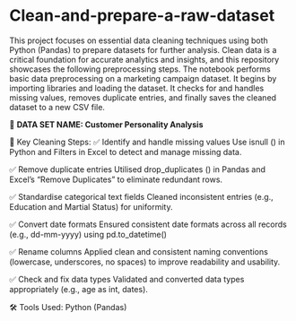 # Clean-and-prepare-a-raw-dataset
This project focuses on essential data cleaning techniques using both Python (Pandas) to prepare datasets for further analysis. Clean data is a critical foundation for accurate analytics and insights, and this repository showcases the following preprocessing steps. The notebook performs basic data preprocessing on a marketing campaign dataset. It begins by importing libraries and loading the dataset. 
It checks for and handles missing values, removes duplicate entries, and finally saves the cleaned dataset to a new CSV file.

💾 **DATA SET NAME: Customer Personality Analysis**

🧹 Key Cleaning Steps:
✅ Identify and handle missing values
Use isnull () in Python and Filters in Excel to detect and manage missing data.

✅ Remove duplicate entries
Utilised drop_duplicates () in Pandas and Excel’s “Remove Duplicates” to eliminate redundant rows.

✅ Standardise categorical text fields
Cleaned inconsistent entries (e.g., Education and Martial Status) for uniformity.

✅ Convert date formats
Ensured consistent date formats across all records (e.g., dd-mm-yyyy) using pd.to_datetime()

✅ Rename columns
Applied clean and consistent naming conventions (lowercase, underscores, no spaces) to improve readability and usability.

✅ Check and fix data types
Validated and converted data types appropriately (e.g., age as int, dates).


🛠️ Tools Used:
Python (Pandas)

    

